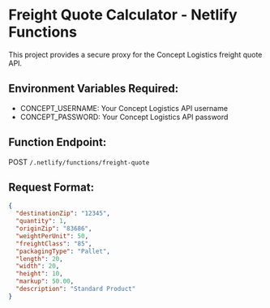 # Freight Quote Calculator - Netlify Functions

This project provides a secure proxy for the Concept Logistics freight quote API.

## Environment Variables Required:
- CONCEPT_USERNAME: Your Concept Logistics API username
- CONCEPT_PASSWORD: Your Concept Logistics API password

## Function Endpoint:
POST `/.netlify/functions/freight-quote`

## Request Format:
```json
{
  "destinationZip": "12345",
  "quantity": 1,
  "originZip": "83686",
  "weightPerUnit": 50,
  "freightClass": "85",
  "packagingType": "Pallet",
  "length": 20,
  "width": 20,
  "height": 10,
  "markup": 50.00,
  "description": "Standard Product"
}